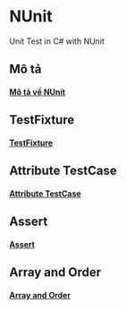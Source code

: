 # NUnit
Unit Test in C# with NUnit

## Mô tả
#### [Mô tả về NUnit](./Description.md)
## TestFixture
#### [TestFixture](./TestFixture.md)
## Attribute TestCase
#### [Attribute TestCase](./AttributeTestCase.md)
## Assert
#### [Assert](./Assert.md)
## Array and Order
#### [Array and Order](./ArrayAndOrder.md)
